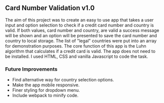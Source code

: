 ## Card Number Validation v1.0

The aim of this project was to create an easy to use app that takes a user input and option selection to check if a credit card number and country is valid. If both values, card number and country, are valid a success message will be shown and an option will be presented to save the card number and country to local storage. The list of "legal" countries were put into an array for demonstration purposes. The core function of this app is the Luhn algorithm that calculates if a credit card is valid. The app does not need to be installed. I used HTML, CSS and vanilla Javascript to code the task.

### Future Improvements

- Find alternative way for country selection options.
- Make the app mobile responsive.
- Finer styling for dropdown menu.
- Include webpack to minify code.